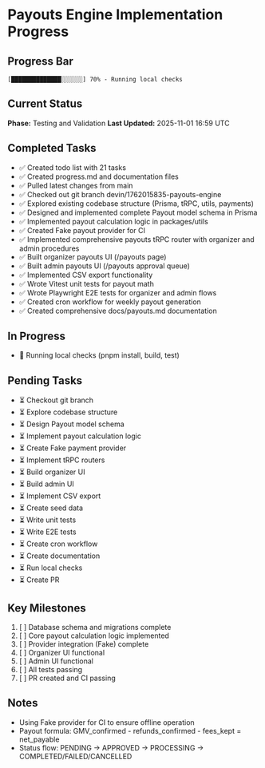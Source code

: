 # Payouts Engine Implementation Progress

## Progress Bar
```
[██████████████░░░░░░] 70% - Running local checks
```

## Current Status
**Phase:** Testing and Validation
**Last Updated:** 2025-11-01 16:59 UTC

## Completed Tasks
- ✅ Created todo list with 21 tasks
- ✅ Created progress.md and documentation files
- ✅ Pulled latest changes from main
- ✅ Checked out git branch devin/1762015835-payouts-engine
- ✅ Explored existing codebase structure (Prisma, tRPC, utils, payments)
- ✅ Designed and implemented complete Payout model schema in Prisma
- ✅ Implemented payout calculation logic in packages/utils
- ✅ Created Fake payout provider for CI
- ✅ Implemented comprehensive payouts tRPC router with organizer and admin procedures
- ✅ Built organizer payouts UI (/payouts page)
- ✅ Built admin payouts UI (/payouts approval queue)
- ✅ Implemented CSV export functionality
- ✅ Wrote Vitest unit tests for payout math
- ✅ Wrote Playwright E2E tests for organizer and admin flows
- ✅ Created cron workflow for weekly payout generation
- ✅ Created comprehensive docs/payouts.md documentation

## In Progress
- 🔄 Running local checks (pnpm install, build, test)

## Pending Tasks
- ⏳ Checkout git branch
- ⏳ Explore codebase structure
- ⏳ Design Payout model schema
- ⏳ Implement payout calculation logic
- ⏳ Create Fake payment provider
- ⏳ Implement tRPC routers
- ⏳ Build organizer UI
- ⏳ Build admin UI
- ⏳ Implement CSV export
- ⏳ Create seed data
- ⏳ Write unit tests
- ⏳ Write E2E tests
- ⏳ Create cron workflow
- ⏳ Create documentation
- ⏳ Run local checks
- ⏳ Create PR

## Key Milestones
1. [ ] Database schema and migrations complete
2. [ ] Core payout calculation logic implemented
3. [ ] Provider integration (Fake) complete
4. [ ] Organizer UI functional
5. [ ] Admin UI functional
6. [ ] All tests passing
7. [ ] PR created and CI passing

## Notes
- Using Fake provider for CI to ensure offline operation
- Payout formula: GMV_confirmed - refunds_confirmed - fees_kept = net_payable
- Status flow: PENDING → APPROVED → PROCESSING → COMPLETED/FAILED/CANCELLED
